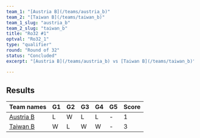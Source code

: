 ```yaml
---
team_1: "[Austria B](/teams/austria_b)"
team_2: "[Taiwan B](/teams/taiwan_b)"
team_1_slug: "austria_b"
team_2_slug: "taiwan_b"
title: "Ro32 #1"
optval: "Ro32_1"
type: "qualifier"
round: "Round of 32"
status: "Concluded"
excerpt: "[Austria B](/teams/austria_b) vs [Taiwan B](/teams/taiwan_b)"

---
```

## Results

| Team names | G1 | G2 | G3 | G4 | G5 | Score |
| -- | -- | -- | -- | -- | -- | -- |
| [Austria B](/teams/austria_b) | L | W | L | L | - | 1 |
| [Taiwan B](/teams/taiwan_b) | W | L | W | W | - | 3 |
